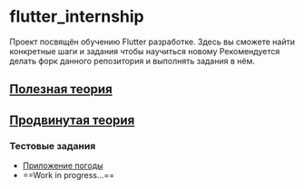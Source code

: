 # flutter_internship

Проект посвящён обучению Flutter разработке.
Здесь вы сможете найти конкретные шаги и задания чтобы научиться новому
Рекомендуется делать форк данного репозитория и выполнять задания в нём.

## [Полезная теория](000_exp.md)

## [Продвинутая теория](best_exp.md)

### Тестовые задания

- [Приложение погоды](001_weather_app.md)
- ==Work in progress...==
